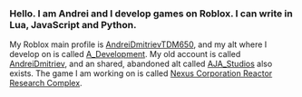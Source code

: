 ### Hello. I am Andrei and I develop games on Roblox. I can write in Lua, JavaScript and Python.
My Roblox main profile is [AndreiDmitrievTDM650](https://web.roblox.com/users/131125344/profile), and my alt where I develop on is called [A_Development](https://web.roblox.com/users/2227256848/profile). My old account is called [AndreiDmitriev](https://web.roblox.com/users/114609433/profile), and an shared, abandoned alt called [AJA_Studios](https://web.roblox.com/users/2042964745/profile) also exists. The game I am working on is called [Nexus Corporation Reactor Research Complex](https://web.roblox.com/games/6235713948).
<!---
ADevelopment-mc/ADevelopment-mc is a ✨ special ✨ repository because its `README.md` (this file) appears on your GitHub profile.
You can click the Preview link to take a look at your changes.
--->
